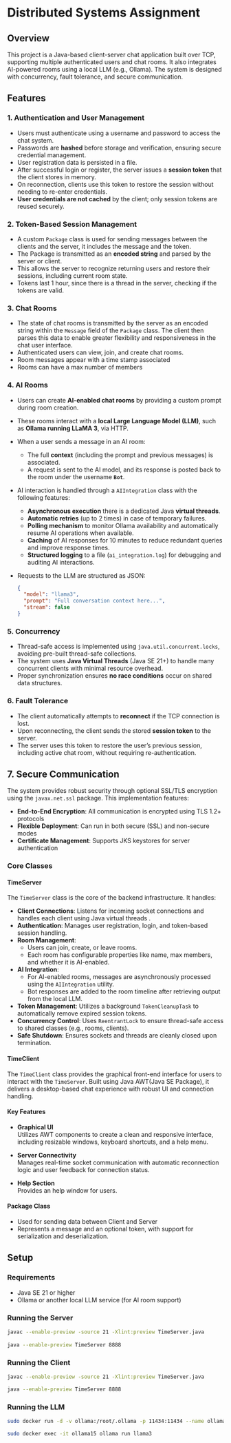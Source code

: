 # Distributed Systems Assignment

## Overview

This project is a Java-based client-server chat application built over TCP, supporting multiple authenticated users and chat rooms. It also integrates AI-powered rooms using a local LLM (e.g., Ollama). The system is designed with concurrency, fault tolerance, and secure communication.



## Features

### 1. Authentication and User Management
- Users must authenticate using a username and password to access the chat system.
- Passwords are **hashed** before storage and verification, ensuring secure credential management.
- User registration data is persisted in a file.
- After successful login or register, the server issues a **session token** that the client stores in memory.
- On reconnection, clients use this token to restore the session without needing to re-enter credentials.
- **User credentials are not cached** by the client; only session tokens are reused securely.

### 2. Token-Based Session Management
- A custom `Package` class is used for sending messages between the clients and the server, it includes the message and the token.
- The Package is transmitted as an **encoded string** and parsed by the server or client.
- This allows the server to recognize returning users and restore their sessions, including current room state.
- Tokens last 1 hour, since there is a thread in the server, checking if the tokens are valid.

### 3. Chat Rooms
- The state of chat rooms is transmitted by the server as an encoded string within the `Message` field of the `Package` class.  The client then parses this data to enable greater flexibility and responsiveness in the chat user interface.
- Authenticated users can view, join, and create chat rooms.
- Room messages appear with a time stamp associated
- Rooms can have a max number of members

### 4. AI Rooms

- Users can create **AI-enabled chat rooms** by providing a custom prompt during room creation.
- These rooms interact with a **local Large Language Model (LLM)**, such as **Ollama running LLaMA 3**, via HTTP.
- When a user sends a message in an AI room:
  - The full **context** (including the prompt and previous messages) is associated.
  - A request is sent to the AI model, and its response is posted back to the room under the username **`Bot`**.

- AI interaction is handled through a  `AIIntegration` class with the following features:

  - **Asynchronous execution** there is a dedicated Java **virtual threads**.
  -  **Automatic retries** (up to 2 times) in case of temporary failures.
  -  **Polling mechanism** to monitor Ollama availability and automatically resume AI operations when available.
  -  **Caching** of AI responses for 10 minutes to reduce redundant queries and improve response times.
  -  **Structured logging** to a file (`ai_integration.log`) for debugging and auditing AI interactions.

- Requests to the LLM are structured as JSON:
  ```json
  {
    "model": "llama3",
    "prompt": "Full conversation context here...",
    "stream": false
  }

### 5. Concurrency
- Thread-safe access is implemented using `java.util.concurrent.locks`, avoiding pre-built thread-safe collections.
- The system uses **Java Virtual Threads** (Java SE 21+) to handle many concurrent clients with minimal resource overhead.
- Proper synchronization ensures **no race conditions** occur on shared data structures.

### 6. Fault Tolerance
- The client automatically attempts to **reconnect** if the TCP connection is lost.
- Upon reconnecting, the client sends the stored **session token** to the server.
- The server uses this token to restore the user’s previous session, including active chat room, without requiring re-authentication.


## 7. Secure Communication

The system provides robust security through optional SSL/TLS encryption using the `javax.net.ssl` package. This implementation features:

- **End-to-End Encryption**: All communication is encrypted using TLS 1.2+ protocols
- **Flexible Deployment**: Can run in both secure (SSL) and non-secure modes
- **Certificate Management**: Supports JKS keystores for server authentication
### Core Classes
#### TimeServer

The `TimeServer` class is the core of the backend infrastructure. It handles:

- **Client Connections**: Listens for incoming socket connections and handles each client using Java virtual threads .
- **Authentication**: Manages user registration, login, and token-based session handling.
- **Room Management**:
  - Users can join, create, or leave rooms.
  - Each room has configurable properties like name, max members, and whether it is AI-enabled.
- **AI Integration**:
  - For AI-enabled rooms, messages are asynchronously processed using the `AIIntegration` utility.
  - Bot responses are added to the room timeline after retrieving output from the local LLM.
- **Token Management**: Utilizes a background `TokenCleanupTask` to automatically remove expired session tokens.
- **Concurrency Control**: Uses `ReentrantLock` to ensure thread-safe access to shared classes (e.g., rooms, clients).
- **Safe Shutdown**: Ensures sockets and threads are cleanly closed upon termination.

#### TimeClient

The `TimeClient` class provides the graphical front-end interface for users to interact with the `TimeServer`. Built using Java AWT(Java SE Package), it delivers a desktop-based chat experience with robust UI and connection handling.

#### Key Features

- **Graphical UI**  
  Utilizes AWT components to create a clean and responsive interface, including resizable windows, keyboard shortcuts, and a help menu.

- **Server Connectivity**  
  Manages real-time socket communication with automatic reconnection logic and user feedback for connection status.

- **Help Section**  
  Provides an help window for users.




#### Package Class

- Used for sending data between Client and Server
- Represents a message and an optional token, with support for serialization and deserialization.

## Setup

### Requirements
- Java SE 21 or higher
- Ollama or another local LLM service (for AI room support)

### Running the Server
```bash
javac --enable-preview -source 21 -Xlint:preview TimeServer.java
 
java --enable-preview TimeServer 8888
```
### Running the Client
```bash
javac --enable-preview -source 21 -Xlint:preview TimeServer.java

java --enable-preview TimeServer 8888
```
### Running the LLM

```bash 
sudo docker run -d -v ollama:/root/.ollama -p 11434:11434 --name ollama15 ollama/ollama

sudo docker exec -it ollama15 ollama run llama3
```